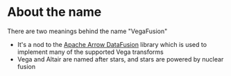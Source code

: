 # About the name
There are two meanings behind the name "VegaFusion"
 - It's a nod to the [Apache Arrow DataFusion](https://github.com/apache/arrow-datafusion) library which is used to implement many of the supported Vega transforms
 - Vega and Altair are named after stars, and stars are powered by nuclear fusion
